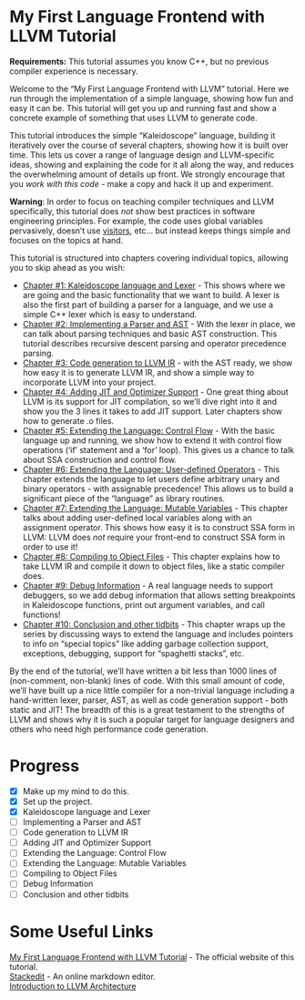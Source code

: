 # My First Language Frontend with LLVM Tutorial

**Requirements:** This tutorial assumes you know C++, but no previous compiler experience is necessary.

Welcome to the “My First Language Frontend with LLVM” tutorial. Here we run through the implementation of a simple language, showing how fun and easy it can be. This tutorial will get you up and running fast and show a concrete example of something that uses LLVM to generate code.

This tutorial introduces the simple “Kaleidoscope” language, building it iteratively over the course of several chapters, showing how it is built over time. This lets us cover a range of language design and LLVM-specific ideas, showing and explaining the code for it all along the way, and reduces the overwhelming amount of details up front. We strongly encourage that you  _work with this code_  - make a copy and hack it up and experiment.

**Warning**: In order to focus on teaching compiler techniques and LLVM specifically, this tutorial does  _not_  show best practices in software engineering principles. For example, the code uses global variables pervasively, doesn’t use  [visitors](http://en.wikipedia.org/wiki/Visitor_pattern), etc… but instead keeps things simple and focuses on the topics at hand.

This tutorial is structured into chapters covering individual topics, allowing you to skip ahead as you wish:

-   [Chapter #1: Kaleidoscope language and Lexer](https://llvm.org/docs/tutorial/MyFirstLanguageFrontend/LangImpl01.html)  - This shows where we are going and the basic functionality that we want to build. A lexer is also the first part of building a parser for a language, and we use a simple C++ lexer which is easy to understand.
-   [Chapter #2: Implementing a Parser and AST](https://llvm.org/docs/tutorial/MyFirstLanguageFrontend/LangImpl02.html)  - With the lexer in place, we can talk about parsing techniques and basic AST construction. This tutorial describes recursive descent parsing and operator precedence parsing.
-   [Chapter #3: Code generation to LLVM IR](https://llvm.org/docs/tutorial/MyFirstLanguageFrontend/LangImpl03.html)  - with the AST ready, we show how easy it is to generate LLVM IR, and show a simple way to incorporate LLVM into your project.
-   [Chapter #4: Adding JIT and Optimizer Support](https://llvm.org/docs/tutorial/MyFirstLanguageFrontend/LangImpl04.html)  - One great thing about LLVM is its support for JIT compilation, so we’ll dive right into it and show you the 3 lines it takes to add JIT support. Later chapters show how to generate .o files.
-   [Chapter #5: Extending the Language: Control Flow](https://llvm.org/docs/tutorial/MyFirstLanguageFrontend/LangImpl05.html)  - With the basic language up and running, we show how to extend it with control flow operations (‘if’ statement and a ‘for’ loop). This gives us a chance to talk about SSA construction and control flow.
-   [Chapter #6: Extending the Language: User-defined Operators](https://llvm.org/docs/tutorial/MyFirstLanguageFrontend/LangImpl06.html)  - This chapter extends the language to let users define arbitrary unary and binary operators - with assignable precedence! This allows us to build a significant piece of the “language” as library routines.
-   [Chapter #7: Extending the Language: Mutable Variables](https://llvm.org/docs/tutorial/MyFirstLanguageFrontend/LangImpl07.html)  - This chapter talks about adding user-defined local variables along with an assignment operator. This shows how easy it is to construct SSA form in LLVM: LLVM does  _not_  require your front-end to construct SSA form in order to use it!
-   [Chapter #8: Compiling to Object Files](https://llvm.org/docs/tutorial/MyFirstLanguageFrontend/LangImpl08.html)  - This chapter explains how to take LLVM IR and compile it down to object files, like a static compiler does.
-   [Chapter #9: Debug Information](https://llvm.org/docs/tutorial/MyFirstLanguageFrontend/LangImpl09.html)  - A real language needs to support debuggers, so we add debug information that allows setting breakpoints in Kaleidoscope functions, print out argument variables, and call functions!
-   [Chapter #10: Conclusion and other tidbits](https://llvm.org/docs/tutorial/MyFirstLanguageFrontend/LangImpl10.html)  - This chapter wraps up the series by discussing ways to extend the language and includes pointers to info on “special topics” like adding garbage collection support, exceptions, debugging, support for “spaghetti stacks”, etc.

By the end of the tutorial, we’ll have written a bit less than 1000 lines of (non-comment, non-blank) lines of code. With this small amount of code, we’ll have built up a nice little compiler for a non-trivial language including a hand-written lexer, parser, AST, as well as code generation support - both static and JIT! The breadth of this is a great testament to the strengths of LLVM and shows why it is such a popular target for language designers and others who need high performance code generation.

# Progress
 - [x] Make up my mind to do this.
 - [x] Set up the project.
 - [x] Kaleidoscope language and Lexer
 - [ ] Implementing a Parser and AST
 - [ ] Code generation to LLVM IR
 - [ ] Adding JIT and Optimizer Support
 - [ ] Extending the Language: Control Flow
 - [ ] Extending the Language: Mutable Variables
 - [ ] Compiling to Object Files
 - [ ] Debug Information
 - [ ] Conclusion and other tidbits

# Some Useful Links
[My First Language Frontend with LLVM Tutorial](https://llvm.org/docs/tutorial/MyFirstLanguageFrontend/index.html) - The official website of this tutorial.  
[Stackedit](https://stackedit.io/app#) - An online markdown editor.  
[Introduction to LLVM Architecture](https://www.bilibili.com/video/BV1CG4y1V7Dn/?spm_id_from=333.788)
